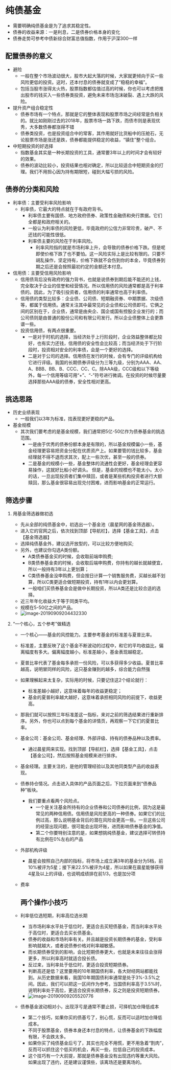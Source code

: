 # 纯债基金

- 需要明确纯债基金是为了追求其稳定性。
- 债券的收益来源：一是利息，二是债券价格本身的变化
- 债券走势可参考中债新综合财富总值指数，作用于沪深300一样

## 配置债券的意义

- 避险
  - 一般在整个市场波动很大，股市大起大落的时候，大家就更倾向于买一些风险更低的投资。这时，还本付息的债券就变成了“稳稳的幸福”。
  - 包括当股市涨得太火热，股票指数都估值过高的时候，你也可以考虑把推出股市的钱买入一些债券类投资，避免未来市场泡沫破裂、遇上大跌的风险。
- 提升资产组合稳定性
  - 债券市场有一个特点，那就是它的整体表现和股票市场之间经常是负相关的。就比如刚刚过去的2018年，股票市场一路下跌，而债市则是表现优秀，大多数债券都涨得不错
  - 债券类投资，也是投资组合中的常客，其作用就好比货船中的压舱石，无论股票市场是涨还是跌，债券都能提供稳定的收益，“镇住”整个组合。
- 中短期投资的好选择
  - 指数基金其实是一种长期投资的工具，通常要3年以上的时间才会有较好的效果。
  - 债券的波动比较小，投资结果也相对确定，所以比较适合中短期资金的打理。我们不用担心因为持有期限短，碰到大幅亏损的风险。

## 债券的分类和风险

- 利率债：主要受利率风险影响
  - 利率债，它最大的特点就在于有政府背书。
    - 利率债主要有国债、地方政府债券、政策性金融债和央行票据。它们全都是和政府相关的。
    - 一般认为利率债的风险更低，毕竟政府的公信力非常珍贵，破产、不还钱的可能性很低。
    - 利率债主要的风险在于利率风险。
      - 利率风险指的就是市场利率上升，会导致的债券价格下跌。但是呢即使价格下跌了也不要怕。这一风险实际上是比较有限的。只要不胡乱操作，坚定持有，价格下跌就不会伤到你的本金，毕竟债券到期之后还是会按照最初约定的金额还本付息。
- 信用债：主要受信用风险影响
  - 信用债背后没有政府的强力背书，也就是说债券到期后能不能还的上钱，完全取决于企业的信誉和经营情况。所以信用债的风险通常都是高于利率债的。因此，为了吸引投资者，信用债的利率通常也高于利率债。
  - 信用债的类型比较多：企业债、公司债、短期融资券、中期票据、次级债等，都属于信用债。通常关注其中最常见的企业债和公司债即可。它俩之间的区别在于，企业债，通常是由央企、国企或国有控股企业发行的；而公司债则是由普通的股份公司和有限公司发行。所以企业债整体上会更靠谱一些。
  - 投资信用债，有两点很重要。
    - 一是对于时机的选择，当经济处于上行阶段时，企业效益整体都比较好，也有实力还钱，信用债的安全性会比较高；而当经济处于下行阶段时，投资相对安全的利率债，会是一个更好的选择。
    - 二是对于公司的选择。信用债在发行的时候，会有专门的评级机构给它进行评级。我国的长期债券评级分为三等九级，分别为AAA、AA、A、BBB、BB、B、CCC、CC、C。除AAA级，CCC级和以下等级外，每一个信用等级可用“+”、“-”符号进行微调。在投资的时候尽量要选择那些AAA级的债券，安全性相对更高。

## 挑选思路

- 历史业绩表现
  - 一般我们以3年为标准，找表现更好更稳的产品。
- 基金规模
  - 其次我们要考虑的是基金规模，我们通常把5亿-50亿作为债券基金的挑选范围。
    - 一是由于优秀的债券份额本身是有限的，所以基金规模偏小一些，基金经理更容易把资金分配在优质资产上。如果要管的钱比较多，基金经理就不得不退而求其次，配上一些次优，甚至一般的债券。
    - 二是基金的规模小一些，基金整体的流通性会更好，基金经理会更容易操作，这就好比船小好调头。
      但是，基金的规模也不能太小。太小的话，一旦出现投资者们集中赎回，或者是某些机构投资者进行大额赎回，那么基金很容易出现兑付困难，进而影响基金的正常运行。

## 筛选步骤

1. 用基金筛选器做初选

   - 先从全部的纯债基金中，初选出一个基金池（晨星网的基金筛选器）。
   - 进入它的官网之后，依次找到顶部【导航栏】，选择【基金工具】，点击【基金筛选器】
   - 选择纯债基金外，建议选开放型的，可以比较方便地购买;
   - 另外，也建议你勾选A类份额。
     - A类债券基金买的时候，会收取前端申购费;
     - B类债券基金卖的时候，会收取后端申购费，你持有的越长就越便宜，所以一般持有3年以上更划算；
     - C类债券基金没申购费，但会按日计算一个销售服务费，买越长越不划算，所以C类更适合做短期投资，持有1年以内会更划算。
     - 一般咱们买债券基金会是做中长期投资，所以A类还是比较合适的选择。
   - 近三年年化收益大于等于同类平均。
   - 规模在5-50亿之间的产品。
   - ![image-20190909204432330](/Users/ldp/study/mynote/study/理财/images//image-20190909204432330.png)

2. “一个核心，五个参考”做精选

   - 一个核心——基金的风控能力。主要参考基金的标准差与夏普比率。

   - 标准差，主要反映了这个基金不断波动的过程中，和它的平均收益比，偏离幅度有多大。偏离幅度越小，标准差越小，基金表现越稳定。
   - 夏普比率代表了基金每多承担一份风险，可以多获得多少收益。夏普比率越高，说明冒同样的风险，这只基金赚到的越多，综合能力自然强

   - 如果理解起来太复杂，实际用的时候，只要记住这2个结论就行：

     - 标准差越小越好，这意味着每年的收益更稳定；
     - 基金的夏普利率越大越好，这意味着承担相同风险的前提下，收益更高。

   - 那我们就可以按照三年标准差这一指标，来对之前的筛选结果进行重新排序。另外，你也可以点到每个基金的详情页，再观察一下它们的夏普比率。

   - 基金公司：基金公司、基金经理、外部评级、持有的债券品种以及费率。

     - 通过晨星网来实现。找到顶部【导航栏】，选择【基金工具】，点击【基金公司】，然后按照基金规模来进行排序。

   - 基金经理。主要关注的，是他的管理经验以及其他同类型产品的收益表现。

   - 债券持仓情况。点击进入具体的产品页面之后，下拉页面来到“债券品种”板块。

     - 我们要重点看两个风险点。
       - 一个是关注基金所持有的企业债券和公司债券的比例，因为这是最常见的两种信用债。信用债是风险更高的一种债券。如果它们的比例过高，那么说明基金背后的潜在风险会更高一些。一旦这些公司的经营出现问题，很可能会出现坏账，进而影响债券基金的净值。
       - 第二个你要特别注意的是，如果想挑纯债基金，建议选择可转债持有比例在0%左右的产品

   - 外部机构评级

     - 晨星会按照自己内部的指标，将市场上成立满3年的基金分为5档，前10%被评为5星；接下来22.5%被评为4星，所以如果在晨星能够获得4星及以上的评级，也说明成绩排在前1/3，也是加分项

   - 费率

     ## 两个操作小技巧

   - 利率低位选短期，利率高位选长期

     - 当市场利率水平处于低位时，更适合去买短债基金，而当利率水平处于高位时，更适合去买长债基金。
     - 债券的收益和市场利率有关。并且越是投资长期债券的基金，受利率影响就越大，或者说债券价格对利率越敏感。
     - 而长期债券受到的影响，会比短期债券更大，也就是未来往往会涨得更多，所以利率高时就适合投长债。
     - 反过来，当利率处于低位时，更适合投资短期债券。
     - 判断高还是低？这里要用的10年期国债利率，各大财经网站都能找到。从历史数据来看，我国10年期国债利率通常是处于3%-3.5%之间。因此，我们可以把这一区间作为参考。当国债利率高于3.5%时，说明利率处于高位，更适合投资长期债券，反之则是投资短期债券。
     - ![image-20190909205520776](/Users/ldp/study/mynote/study/理财/images//image-20190909205520776.png)

   - 债券基金波动相对小，出现浮亏是通常不要止损，可择机加仓降低成本

     - 第二个技巧，如果你买的债基亏了，别心慌，反而可以适时加仓降低成本。
     - 不同于股票基金，债券本身还本付息的特点，让债券基金的下跌幅度有限，不会跌太多。
     - 如果你买了纯债基金后亏了，其实也完全不用慌，更不用急着“割肉”，反而可以抓住这个低买的机会，再买一些，拉低自己的投资成本。
     - 这个技巧有一个大前提，那就是债券基金没有出现违约等重大风险。如果出现了违约，还是建议谨慎些，该离场还是要离场的。